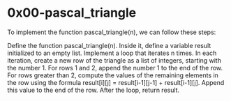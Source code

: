 # 0x00-pascal_triangle

To implement the function pascal_triangle(n), we can follow these steps:

Define the function pascal_triangle(n). Inside it, define a variable result initialized to an empty list.
Implement a loop that iterates n times. In each iteration, create a new row of the triangle as a list of integers, starting with the number 1.
For rows 1 and 2, append the number 1 to the end of the row.
For rows greater than 2, compute the values of the remaining elements in the row using the formula result[i][j] = result[i-1][j-1] + result[i-1][j]. Append this value to the end of the row.
After the loop, return result.